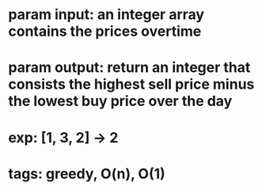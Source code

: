 # param input: an integer array contains the prices overtime
# param output: return an integer that consists the highest sell price minus the lowest buy price over the day
# exp: [1, 3, 2] -> 2
# tags: greedy, O(n), O(1)
